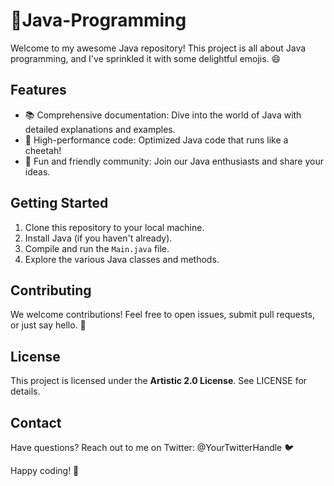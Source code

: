 # 🚀Java-Programming
 
Welcome to my awesome Java repository! This project is all about Java programming, and I've sprinkled it with some delightful emojis. 😄

## Features

- 📚 Comprehensive documentation: Dive into the world of Java with detailed explanations and examples.
- 🚀 High-performance code: Optimized Java code that runs like a cheetah!
- 🎉 Fun and friendly community: Join our Java enthusiasts and share your ideas.

## Getting Started

1. Clone this repository to your local machine.
2. Install Java (if you haven't already).
3. Compile and run the `Main.java` file.
4. Explore the various Java classes and methods.

## Contributing

We welcome contributions! Feel free to open issues, submit pull requests, or just say hello. 🙌

## License

This project is licensed under the **Artistic 2.0 License**. See LICENSE for details.

## Contact

Have questions? Reach out to me on Twitter: @YourTwitterHandle 🐦

Happy coding! 🎉
